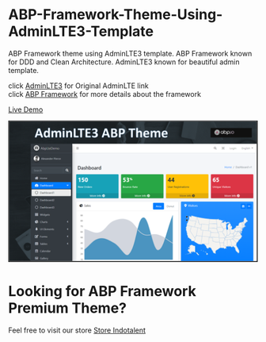 # ABP-Framework-Theme-Using-AdminLTE3-Template
ABP Framework theme using AdminLTE3 template. ABP Framework known for DDD and Clean Architecture. AdminLTE3 known for beautiful admin template. 

click [AdminLTE3](https://github.com/ColorlibHQ/AdminLTE) for Original AdminLTE link  
click [ABP Framework](https://github.com/abpframework/abp) for more details about the framework  

[Live Demo](http://abp-adminlte-demo.indotalent.com/Dashboard)

![hero](src/AbpLteDemo.Web/wwwroot/img/adminlte-abp-theme.png)

# Looking for ABP Framework Premium Theme?
Feel free to visit our store [Store Indotalent](https://store.indotalent.com)


